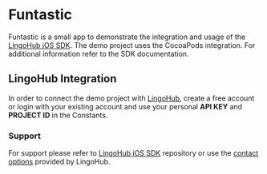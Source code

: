 # Funtastic

Funtastic is a small app to demonstrate the integration and usage of the [LingoHub iOS SDK](https://github.com/lingohub/lh-ios-sdk). The demo project uses the CocoaPods integration. For additional information refer to the SDK documentation.



## LingoHub Integration

In order to connect the demo project with [LingoHub](https://lingohub.com), create a free account or login with your existing account and use your personal **API KEY** and  **PROJECT ID** in the Constants.



### Support

For support please refer to [LingoHub iOS SDK](https://github.com/lingohub/lh-ios-sdk) repository or use the [contact options](https://lingohub.com/support) provided by LingoHub.


